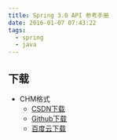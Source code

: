 ```yaml
---
title: Spring 3.0 API 参考手册
date: 2016-01-07 07:43:22
tags:
  - spring
  - java
---
```


<!--more-->

## 下载 ##

+ CHM格式
  + [CSDN下载](http://download.csdn.net/detail/wizardforcel/8588163)
  + [Github下载](https://github.com/it-ebooks/ebooks/raw/master/spring_3.0_api%E5%8F%82%E8%80%83.chm)
  + [百度云下载](http://pan.baidu.com/s/1ntrBYvZ)
